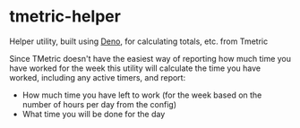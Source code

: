 # tmetric-helper
Helper utility, built using [Deno](https://deno.com/), for calculating totals, etc. from Tmetric

Since TMetric doesn't have the easiest way of reporting how much time you have worked for the week
this utility will calculate the time you have worked, including any active timers, and report:
 - How much time you have left to work (for the week based on the number of hours per day from the config)
 - What time you will be done for the day
